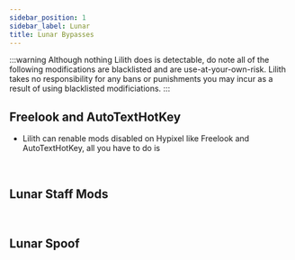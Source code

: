 ```yaml
---
sidebar_position: 1
sidebar_label: Lunar
title: Lunar Bypasses
---
```


:::warning
Although nothing Lilith does is detectable, do note all of the following modifications are blacklisted and are use-at-your-own-risk. Lilith takes no responsibility for any bans or punishments you may incur as a result of using blacklisted modificiations.
:::

## Freelook and AutoTextHotKey
- Lilith can renable mods disabled on Hypixel like Freelook and AutoTextHotKey, all you have to do is 

<br/>

## Lunar Staff Mods


<br/>

## Lunar Spoof